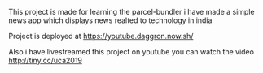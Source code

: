 This project is made for learning the parcel-bundler i have made a simple news app which displays news realted to technology in india

Project is deployed at https://youtube.daggron.now.sh/

Also i have livestreamed this project on youtube you can watch the video http://tiny.cc/uca2019
